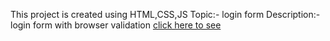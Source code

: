 This project is created using HTML,CSS,JS
Topic:- login form
Description:- login form with browser validation 
[click here to see](https://tigerbhai16.github.io/HTML-CSS-JS/login%20form%20validator/index.html) 
